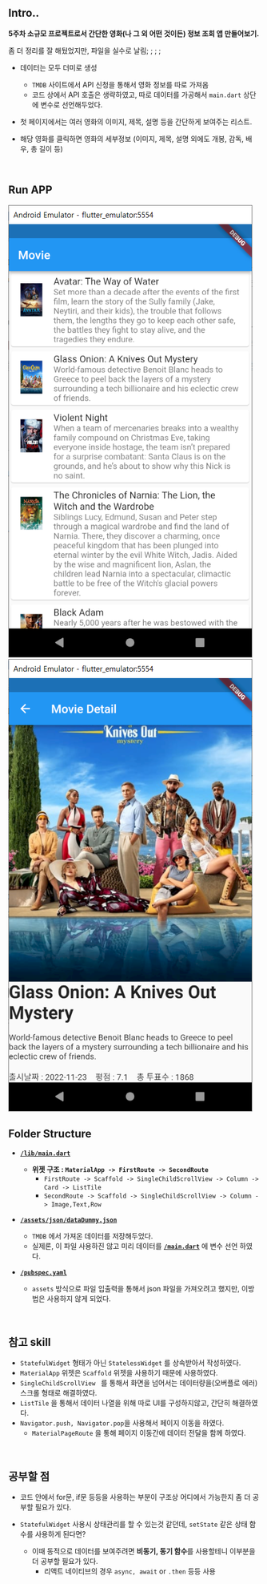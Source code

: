 ## Intro..

**5주차 소규모 프로젝트로서 간단한 영화(나 그 외 어떤 것이든) 정보 조회 앱 만들어보기.**

좀 더 정리를 잘 해뒀었지만, 파일을 실수로 날림; ; ; ;

- 데이터는 모두 더미로 생성
  - `TMDB` 사이트에서 API 신청을 통해서 영화 정보를 따로 가져옴
  - 코드 상에서 API 호출은 생략하였고, 따로 데이터를 가공해서 `main.dart` 상단에 변수로 선언해두었다.

- 첫 페이지에서는 여러 영화의 이미지, 제목, 설명 등을 간단하게 보여주는 리스트.
- 해당 영화를 클릭하면 영화의 세부정보 (이미지, 제목, 설명 외에도 개봉, 감독, 배우, 총 길이 등)

<br>

## Run APP

<img src="..\..\images\2023-01-03-(flutter)Study_Week5_Project\image-20230105033258603.png" alt="image-20221218182751993" />

<img src="..\..\images\2023-01-03-(flutter)Study_Week5_Project\image-20230105033403321.png" alt="image-20221218182751993" />

<br>

## Folder Structure

* **[`/lib/main.dart`](/lib/main.dart)**
  * **위젯 구조 : `MaterialApp -> FirstRoute -> SecondRoute`**
    * `FirstRoute -> Scaffold -> SingleChildScrollView -> Column -> Card -> ListTile`
    * `SecondRoute -> Scaffold -> SingleChildScrollView -> Column -> Image,Text,Row`

* **[`/assets/json/dataDummy.json`](/assets/json/dataDummy.json)**
  * `TMDB` 에서 가져온 데이터를 저장해두었다.
  * 실제론, 이 파일 사용하진 않고 미리 데이터를 **[`/main.dart`](/lib/main.dart)** 에 변수 선언 하였다.

* **[`/pubspec.yaml`](/pubspec.yaml)**
  * `assets` 방식으로 파일 입출력을 통해서 json 파일을 가져오려고 했지만, 이방법은 사용하지 않게 되었다.


<br>

## 참고 skill

* `StatefulWidget` 형태가 아닌 `StatelessWidget`  를 상속받아서 작성하였다.
* `MaterialApp` 위젯은 `Scaffold` 위젯을 사용하기 때문에 사용하였다.
* `SingleChildScrollView ` 를 통해서 화면을 넘어서는 데이터량을(오버플로 에러) 스크롤 형태로 해결하였다.
* `ListTile` 을 통해서 데이터 나열을 위해 따로 UI를 구성하지않고, 간단히 해결하였다.
* `Navigator.push, Navigator.pop`을 사용해서 페이지 이동을 하였다.
  * `MaterialPageRoute` 을 통해 페이지 이동간에 데이터 전달을 함께 하였다.

<br>

## 공부할 점

* 코드 안에서 for문, if문 등등을 사용하는 부분이 구조상 어디에서 가능한지 좀 더 공부할 필요가 있다.

* `StatefulWidget` 사용시 상태관리를 할 수 있는것 같던데, `setState` 같은 상태 함수를 사용하게 된다면?
  * 이때 동적으로 데이터를 보여주려면 **비동기, 동기 함수**를 사용할테니 이부분을 더 공부할 필요가 있다.
    * 리액트 네이티브의 경우 `async, await`  or `.then`  등등 사용
